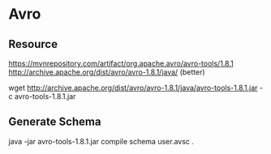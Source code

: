 # Avro
## Resource

https://mvnrepository.com/artifact/org.apache.avro/avro-tools/1.8.1
http://archive.apache.org/dist/avro/avro-1.8.1/java/					(better)

wget http://archive.apache.org/dist/avro/avro-1.8.1/java/avro-tools-1.8.1.jar -c avro-tools-1.8.1.jar

## Generate Schema
java -jar avro-tools-1.8.1.jar compile schema user.avsc .